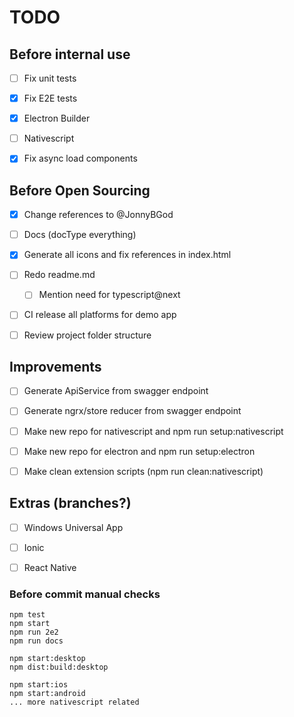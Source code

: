 TODO
====

## Before internal use

- [ ] Fix unit tests
- [x] Fix E2E tests
- [x] Electron Builder
- [ ] Nativescript
- [x] Fix async load components


## Before Open Sourcing

- [x] Change references to @JonnyBGod
- [ ] Docs (docType everything)
- [x] Generate all icons and fix references in index.html
- [ ] Redo readme.md
	- [ ] Mention need for typescript@next
- [ ] CI release all platforms for demo app
- [ ] Review project folder structure


## Improvements

- [ ] Generate ApiService from swagger endpoint
- [ ] Generate ngrx/store reducer from swagger endpoint

- [ ] Make new repo for nativescript and npm run setup:nativescript
- [ ] Make new repo for electron and npm run setup:electron
- [ ] Make clean extension scripts (npm run clean:nativescript)

## Extras (branches?)

- [ ] Windows Universal App
- [ ] Ionic
- [ ] React Native


### Before commit manual checks

```
npm test
npm start
npm run 2e2
npm run docs

npm start:desktop
npm dist:build:desktop

npm start:ios
npm start:android
... more nativescript related
```